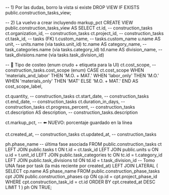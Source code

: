 -- 1) Por las dudas, borro la vista si existe
DROP VIEW IF EXISTS public.construction_tasks_view;

-- 2) La vuelvo a crear incluyendo markup_pct
CREATE VIEW public.construction_tasks_view AS
SELECT
  ct.id,                                   -- construction_tasks
  ct.organization_id,                      -- construction_tasks
  ct.project_id,                           -- construction_tasks
  ct.task_id,                              -- tasks (FK)
  t.custom_name,                           -- tasks.custom_name
  u.name AS unit,                          -- units.name (via tasks.unit_id)
  tc.name AS category_name,                -- task_categories.name (via tasks.category_id)
  td.name AS division_name,                -- task_divisions.name (via tasks.task_division_id)

  -- 🔹 Tipo de costeo (enum crudo + etiqueta para la UI)
  ct.cost_scope,                           -- construction_tasks.cost_scope (enum)
  CASE ct.cost_scope
    WHEN 'materials_and_labor' THEN 'M.O. + MAT.'
    WHEN 'labor_only'           THEN 'M.O.'
    WHEN 'materials_only'       THEN 'MAT'
    ELSE 'M.O. + MAT.'
  END AS cost_scope_label,

  ct.quantity,                             -- construction_tasks
  ct.start_date,                           -- construction_tasks
  ct.end_date,                             -- construction_tasks
  ct.duration_in_days,                     -- construction_tasks
  ct.progress_percent,                     -- construction_tasks
  ct.description AS description,           -- construction_tasks.description

  ct.markup_pct,                           -- ⬅️ NUEVO: porcentaje guardado en la línea

  ct.created_at,                           -- construction_tasks
  ct.updated_at,                           -- construction_tasks

  ph.phase_name                            -- última fase asociada
FROM public.construction_tasks ct
LEFT JOIN public.tasks t
  ON t.id = ct.task_id
LEFT JOIN public.units u
  ON u.id = t.unit_id
LEFT JOIN public.task_categories tc
  ON tc.id = t.category_id
LEFT JOIN public.task_divisions td
  ON td.id = t.task_division_id
-- Tomo UNA fase por task (la más reciente por created_at)
LEFT JOIN LATERAL (
  SELECT cp.name AS phase_name
  FROM public.construction_phase_tasks cpt
  JOIN public.construction_phases cp
    ON cp.id = cpt.project_phase_id
  WHERE cpt.construction_task_id = ct.id
  ORDER BY cpt.created_at DESC
  LIMIT 1
) ph ON TRUE;
